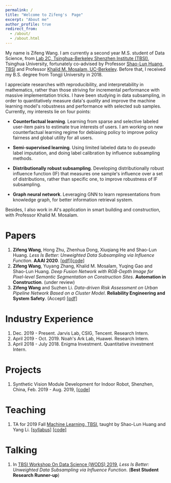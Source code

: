 ```yaml
---
permalink: /
title: "Welcome to Zifeng's  Page"
excerpt: "About me"
author_profile: true
redirect_from: 
  - /about/
  - /about.html
---
```


My name is Zifeng Wang. I am currently a second year M.S. student of Data Science, from [Lab 2C, Tsinghua-Berkeley Shenzhen Institute (TBSI)](https://tbsi.berkeley.edu/lab-2c-internet-things-societal-cyber-physical-systems), Tsinghua University, fortunately co-advised by Professor [Shao-Lun Huang, TBSI](https://www.tbsi.edu.cn/en/index.php?s=/cms/181.html) and Professor [Khalid M. Mosalam, UC-Berkeley](https://ce.berkeley.edu/people/faculty/mosalam). Before that, I received my B.S. degree from Tongji University in 2018.

I appreciate researches with reproducibility, and interpretability in mathematics, rather than those striving for incremental performance with massive implementation tricks.  I have been studying in data subsampling, in order to quantitatively measure data's *quality* and improve the machine learning model's robustness and performance with selected sub samples. Currently, my interests lie on four points:

- **Counterfactual learning**. Learning from sparse and selective labeled user-item pairs to estimate true interests of users. I am working on new counterfactual learning regime for debiasing policy to improve policy fairness and global utility for all users.

- **Semi-supervised learning**. Using limited labeled data to do pseudo label imputation, and doing label calibration by influence subsampling methods.

- **Distributionally robust subsampling**. Developing distributionally robust influence function (IF) that measures one sample's influence over a set of distributions, rather than specific one, to improve robustness of IF subsampling.

- **Graph neural network**. Leveraging GNN to learn representations from knowledge graph, for better information retrieval system.

Besides, I also work in AI's application in smart building and construction, with Professor Khalid M. Mosalam.

Papers
======
1. **Zifeng Wang**, Hong Zhu, Zhenhua Dong, Xiuqiang He and Shao-Lun Huang. *Less Is Better: Unweighted Data Subsampling via Influence Function*. **AAAI 2020**. [[pdf]](https://arxiv.org/abs/1912.01321)[[code]](https://github.com/RyanWangZf/Influence_Subsampling)
2. **Zifeng Wang**, Yuyang Zhang, Khalid M. Mosalam, Yuqing Gao and Shao-Lun Huang. *Deep Fusion Network with RGB-Depth Image for Pixel-level Semantic Segmentation on Construction Sites*. **Automation in Construction**. (under review)
3. **Zifeng Wang** and Suzhen Li. *Data-driven Risk Assessment on Urban Pipeline Network Based on a Cluster Model*. **Reliability Engineering and System Safety**. (Accept) [[pdf]](https://authors.elsevier.com/c/1aJu93OQ~fLcaW)

Industry Experience
======
1. Dec. 2019 - Present. Jarvis Lab, CSIG, Tencent. Research Intern.
2. April 2019 - Oct. 2019. Noah's Ark Lab, Huawei. Research Intern.
3. April 2018 - July 2018. Enigma Investment.  Quantitative investment Intern.

Projects
=====
1. Synthetic Vision Module Development for Indoor Robot, Shenzhen, China, Feb. 2019 - Aug. 2019, [[code]](https://github.com/RyanWangZf/Lab2cRobot-Beta/tree/zifeng)

Teaching
======
1. TA for 2019 Fall [Machine Learning, TBSI](https://www.tbsi.edu.cn/en/index.php?s=/cms/377.html), taught by Shao-Lun Huang and Yang Li. [[syllabus]](http://ryanwangzf.github.io/files/19fall_learning_from_data_syllabus.pdf) [[code]](https://github.com/RyanWangZf/Learning_From_Data_2019_Fall)

Talking
=====
1. In [TBSI Workshop On Data Science (WODS) 2019](https://www.tbsi.edu.cn/wods/index.html), *Less Is Better: Unweighted Data Subsampling via Influence Function*. (**Best Student Research Runner-up**)

